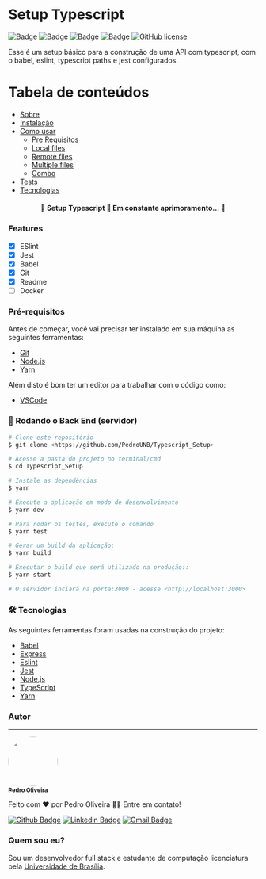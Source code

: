 Setup Typescript
=================
![Badge](https://github.com/PedroUNB/Typescript_Setup/workflows/Node.js%20CI/badge.svg)
![Badge](https://img.shields.io/badge/node%20version-14.15.1-green)
![Badge](https://img.shields.io/badge/npm%20version-6.14.8-red)
![Badge](https://img.shields.io/badge/yarn%20version-1.22.5-blue)
[![GitHub license](https://img.shields.io/badge/License-MIT-green.svg)](https://github.com/PedroUNB/Typescript_Setup/blob/main/LICENSE)

Esse é um setup básico para a construção de uma API com typescript, com o babel,
eslint, typescript paths e jest configurados.

Tabela de conteúdos
=================
<!--ts-->
   * [Sobre](#Sobre)
   * [Instalação](#instalacao)
   * [Como usar](#como-usar)
      * [Pre Requisitos](#pre-requisitos)
      * [Local files](#local-files)
      * [Remote files](#remote-files)
      * [Multiple files](#multiple-files)
      * [Combo](#combo)
   * [Tests](#testes)
   * [Tecnologias](#tecnologias)
<!--te-->

<h4 align="center">
	🚧  Setup Typescript 🚀 Em constante aprimoramento...  🚧
</h4>

### Features

- [x] ESlint
- [x] Jest
- [x] Babel
- [x] Git
- [x] Readme
- [ ] Docker

### Pré-requisitos

Antes de começar, você vai precisar ter instalado em sua máquina as seguintes
ferramentas:
- [Git](https://git-scm.com)
- [Node.js](https://nodejs.org/en/)
- [Yarn](https://yarnpkg.com/)

Além disto é bom ter um editor para trabalhar com o código como:
- [VSCode](https://code.visualstudio.com/)

### 🎲 Rodando o Back End (servidor)

```bash
# Clone este repositório
$ git clone <https://github.com/PedroUNB/Typescript_Setup>

# Acesse a pasta do projeto no terminal/cmd
$ cd Typescript_Setup

# Instale as dependências
$ yarn

# Execute a aplicação em modo de desenvolvimento
$ yarn dev

# Para rodar os testes, execute o comando
$ yarn test

# Gerar um build da aplicação:
$ yarn build

# Executar o build que será utilizado na produção::
$ yarn start

# O servidor inciará na porta:3000 - acesse <http://localhost:3000>
```

### 🛠 Tecnologias

As seguintes ferramentas foram usadas na construção do projeto:

- [Babel](https://babeljs.io/)
- [Express](https://expressjs.com/pt-br/)
- [Eslint](https://eslint.org/)
- [Jest](https://jestjs.io/)
- [Node.js](https://nodejs.org/en/)
- [TypeScript](https://www.typescriptlang.org/)
- [Yarn](https://yarnpkg.com/)


### Autor
---

<a href="https://www.linkedin.com/in/pedro-henrique-2686a5187/">
 <img style="border-radius: 50%;" src="https://media-exp1.licdn.com/dms/image/C4E03AQFOxT_VMJbNQA/profile-displayphoto-shrink_400_400/0/1600901688860?e=1614211200&v=beta&t=fpEOu2VL54_6BEuGDFwm8adcWW9WEgeF9ml2oeUQIQQ" width="100px;" alt=""/>
 <br />
 <sub><b>Pedro Oliveira</b></sub>
</a>

Feito com ❤️ por Pedro Oliveira 👋🏽 Entre em contato!

[![Github Badge](https://img.shields.io/badge/-Github-000?style=flat-square&logo=Github&logoColor=white&link=https://github.com/PedroUNB)](https://github.com/PedroUNB)
[![Linkedin Badge](https://img.shields.io/badge/-Pedro-blue?style=flat-square&logo=Linkedin&logoColor=white&link=https://www.linkedin.com/in/pedro-henrique-2686a5187/)](https://www.linkedin.com/in/pedro-oliveira-dev/)
[![Gmail Badge](https://img.shields.io/badge/-pedro.oliveira.unb@gmail.com-c14438?style=flat-square&logo=Gmail&logoColor=white&link=mailto:pedro.oliveira.unb@gmail.com)](mailto:pedro.oliveira.unb@gmail.com)

### Quem sou eu?
Sou um desenvolvedor full stack e estudante de computação licenciatura pela [Universidade de Brasília](https://www.unb.br/).
